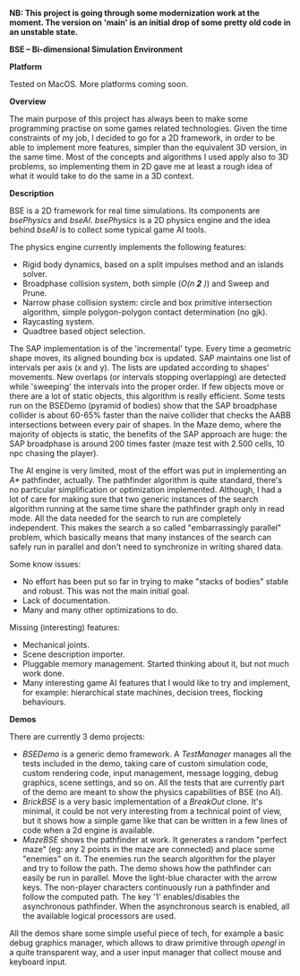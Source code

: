 **NB: This project is going through some modernization work at the moment. The version on 'main' is an initial drop of some pretty old code in an unstable state.**


**BSE – Bi-dimensional Simulation Environment**

**Platform**

Tested on MacOS. More platforms coming soon.

**Overview**

The main purpose of this project has always been to make some programming practise on some games related technologies. Given the time constraints of my job, I decided to go for a 2D framework, in order to be able to implement more features, simpler than the equivalent 3D version, in the same time. Most of the concepts and algorithms I used apply also to 3D problems, so implementing them in 2D gave me at least a rough idea of what it would take to do the same in a 3D context.

**Description**

BSE is a 2D framework for real time simulations. Its components are _bsePhysics_ and _bseAI_. _bsePhysics_ is a 2D physics engine and the idea behind _bseAI_ is to collect some typical game AI tools.

The physics engine currently implements the following features:

- Rigid body dynamics, based on a split impulses method and an islands solver.
- Broadphase collision system, both simple (_O(n __2__ )_) and Sweep and Prune.
- Narrow phase collision system: circle and box primitive intersection algorithm, simple polygon-polygon contact determination (no gjk).
- Raycasting system.
- Quadtree based object selection.

The SAP implementation is of the &#39;incremental&#39; type. Every time a geometric shape moves, its aligned bounding box is updated. SAP maintains one list of intervals per axis (x and y). The lists are updated according to shapes&#39; movements. New overlaps (or intervals stopping overlapping) are detected while &#39;sweeping&#39; the intervals into the proper order. If few objects move or there are a lot of static objects, this algorithm is really efficient. Some tests run on the BSEDemo (pyramid of bodies) show that the SAP broadphase collider is about 60-65% faster than the naive collider that checks the AABB intersections between every pair of shapes. In the Maze demo, where the majority of objects is static, the benefits of the SAP approach are huge: the SAP broadphase is around 200 times faster (maze test with 2.500 cells, 10 npc chasing the player).

The AI engine is very limited, most of the effort was put in implementing an _A\*_ pathfinder, actually. The pathfinder algorithm is quite standard, there&#39;s no particular simplification or optimization implemented. Although, I had a lot of care for making sure that two generic instances of the search algorithm running at the same time share the pathfinder graph only in read mode. All the data needed for the search to run are completely independent. This makes the search a so called &quot;embarrassingly parallel&quot; problem, which basically means that many instances of the search can safely run in parallel and don&#39;t need to synchronize in writing shared data.

Some know issues:

- No effort has been put so far in trying to make &quot;stacks of bodies&quot; stable and robust. This was not the main initial goal.
- Lack of documentation.
- Many and many other optimizations to do.

Missing (interesting) features:

- Mechanical joints.
- Scene description importer.
- Pluggable memory management. Started thinking about it, but not much work done.
- Many interesting game AI features that I would like to try and implement, for example: hierarchical state machines, decision trees, flocking behaviours.

**Demos**

There are currently 3 demo projects:

- _BSEDemo_ is a generic demo framework. A _TestManager_ manages all the tests included in the demo, taking care of custom simulation code, custom rendering code, input management, message logging, debug graphics, scene settings, and so on. All the tests that are currently part of the demo are meant to show the physics capabilities of BSE (no AI).
- _BrickBSE_ is a very basic implementation of a _BreakOut_ clone. It&#39;s minimal, it could be not very interesting from a technical point of view, but it shows how a simple game like that can be written in a few lines of code when a 2d engine is available.
- _MazeBSE_ shows the pathfinder at work. It generates a random &quot;perfect maze&quot; (eg: any 2 points in the maze are connected) and place some &quot;enemies&quot; on it. The enemies run the search algorithm for the player and try to follow the path. The demo shows how the pathfinder can easily be run in parallel. Move the light-blue character with the arrow keys. The non-player characters continuously run a pathfinder and follow the computed path. The key &#39;1&#39; enables/disables the asynchronous pathfinder. When the asynchronous search is enabled, all the available logical processors are used.

All the demos share some simple useful piece of tech, for example a basic debug graphics manager, which allows to draw primitive through _opengl_ in a quite transparent way, and a user input manager that collect mouse and keyboard input.
